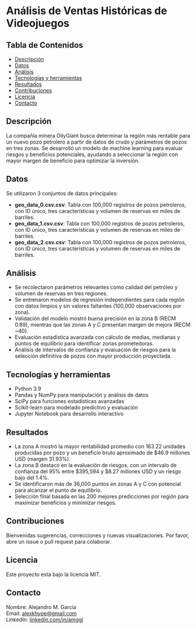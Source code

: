 # Análisis de Ventas Históricas de Videojuegos

## Tabla de Contenidos
- [Descripción](#Descripción)
- [Datos](#Datos)
- [Análisis](#Análisis)
- [Tecnologías y herramientas](#Tecnologías-y-herramientas)
- [Resultados](#Resultados)
- [Contribuciones](#Contribuciones)
- [Licencia](#Licencia)
- [Contacto](#Contacto)

## Descripción
La compañía minera OilyGiant busca determinar la región más rentable para un nuevo pozo petrolero a partir de datos de crudo y parámetros de pozos en tres zonas. Se desarrolló un modelo de machine learning para evaluar riesgos y beneficios potenciales, ayudando a seleccionar la región con mayor margen de beneficio para optimizar la inversión.

## Datos
Se utilizaron 3 conjuntos de datos principales:  
- **geo_data_0.csv.csv**: Tabla con 100,000 registros de pozos petroleros, con ID único, tres características y volumen de reservas en miles de barriles.
- **geo_data_1.csv.csv**: Tabla con 100,000 registros de pozos petroleros, con ID único, tres características y volumen de reservas en miles de barriles.
- **geo_data_2.csv.csv**: Tabla con 100,000 registros de pozos petroleros, con ID único, tres características y volumen de reservas en miles de barriles.

## Análisis
- Se recolectaron parámetros relevantes como calidad del petróleo y volumen de reservas en tres regiones.
- Se entrenaron modelos de regresión independientes para cada región con datos limpios y sin valores faltantes (100,000 observaciones por zona).
- Validación del modelo mostró buena precisión en la zona B (RECM 0.89), mientras que las zonas A y C presentan margen de mejora (RECM ~40).
- Evaluación estadística avanzada con cálculo de medias, medianas y puntos de equilibrio para identificar zonas prometedoras.
- Análisis de intervalos de confianza y evaluación de riesgos para la selección definitiva de pozos con mayor producción proyectada.

## Tecnologías y herramientas
- Python 3.9
- Pandas y NumPy para manipulación y análisis de datos
- SciPy para funciones estadísticas avanzadas
- Scikit-learn para modelado predictivo y evaluación
- Jupyter Notebook para desarrollo interactivo

## Resultados
- La zona A mostró la mayor rentabilidad promedio con 163.22 unidades producidas por pozo y un beneficio bruto aproximado de $46.9 millones USD (margen 31.93%).
- La zona B destacó en la evaluación de riesgos, con un intervalo de confianza del 95% entre $395,594 y $8.27 millones USD y un riesgo bajo del 1.4%.
- Se identificaron más de 36,000 puntos en zonas A y C con potencial para alcanzar el punto de equilibrio.
- Selección final basada en las 200 mejores predicciones por región para maximizar beneficios y minimizar riesgos.
 
## Contribuciones
Bienvenidas sugerencias, correcciones y nuevas visualizaciones. Por favor, abre un issue o pull request para colaborar.

## Licencia
Este proyecto está bajo la licencia MIT.

## Contacto
Nombre: Alejandro M. García  
Email: [alexkhype@gmail.com](mailto:alexkhype@gmail.com)  
LinkedIn: [linkedin.com/in/amggl](https://linkedin.com/in/amggl)
